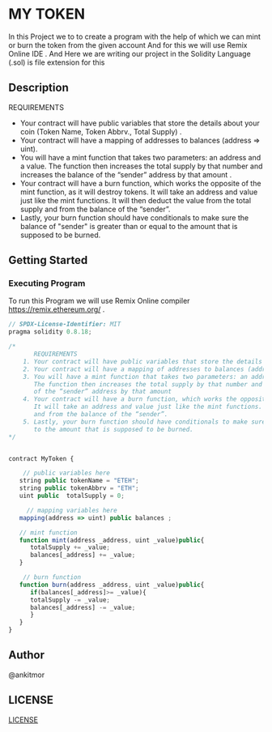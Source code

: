 # MY TOKEN 
In this Project we to to create a program with the help of which we can mint or burn the token from the given account And for this we will use Remix Online IDE . And Here we are writing our project in the Solidity Language (.sol) is file extension for this

## Description 
   REQUIREMENTS
  *  Your contract will have public variables that store the details about your coin (Token Name, Token Abbrv., Total Supply) .
  *  Your contract will have a mapping of addresses to balances (address => uint).
  * You will have a mint function that takes two parameters: an address and a value. 
       The function then increases the total supply by that number and increases the balance 
       of the “sender” address by that amount .
  * Your contract will have a burn function, which works the opposite of the mint function, as it will destroy tokens. 
       It will take an address and value just like the mint functions. It will then deduct the value from the total supply 
       and from the balance of the “sender”.
  * Lastly, your burn function should have conditionals to make sure the balance of "sender" is greater than or equal 
       to the amount that is supposed to be burned.

## Getting Started

### Executing Program

To run this Program we will use Remix Online compiler  https://remix.ethereum.org/ .

```javascript
// SPDX-License-Identifier: MIT
pragma solidity 0.8.18;

/*
       REQUIREMENTS
    1. Your contract will have public variables that store the details about your coin (Token Name, Token Abbrv., Total Supply)
    2. Your contract will have a mapping of addresses to balances (address => uint)
    3. You will have a mint function that takes two parameters: an address and a value. 
       The function then increases the total supply by that number and increases the balance 
       of the “sender” address by that amount
    4. Your contract will have a burn function, which works the opposite of the mint function, as it will destroy tokens. 
       It will take an address and value just like the mint functions. It will then deduct the value from the total supply 
       and from the balance of the “sender”.
    5. Lastly, your burn function should have conditionals to make sure the balance of "sender" is greater than or equal 
       to the amount that is supposed to be burned.
*/


contract MyToken {

    // public variables here
   string public tokenName = "ETEH";
   string public tokenAbbrv = "ETH";
   uint public  totalSupply = 0;

     // mapping variables here
   mapping(address => uint) public balances ;

   // mint function
   function mint(address _address, uint _value)public{
      totalSupply += _value;
      balances[_address] += _value;
   }

    // burn function
   function burn(address _address, uint _value)public{ 
      if(balances[_address]>= _value){
      totalSupply -= _value;
      balances[_address] -= _value;
      }
   }
}
```
## Author 

@ankitmor

## LICENSE

[LICENSE](https://github.com/mor7917/Eth-PRJ/blob/main/LICENSE)
